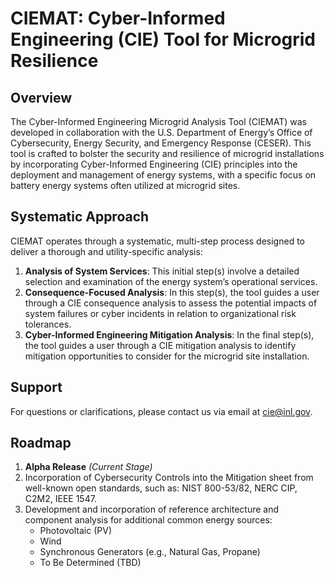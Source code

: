 # CIEMAT: Cyber-Informed Engineering (CIE) Tool for Microgrid Resilience

## Overview

The Cyber-Informed Engineering Microgrid Analysis Tool (CIEMAT) was developed in collaboration with the U.S. Department of Energy’s Office of Cybersecurity, Energy Security, and Emergency Response (CESER). This tool is crafted to bolster the security and resilience of microgrid installations by incorporating Cyber-Informed Engineering (CIE) principles into the deployment and management of energy systems, with a specific focus on battery energy systems often utilized at microgrid sites.

## Systematic Approach

CIEMAT operates through a systematic, multi-step process designed to deliver a thorough and utility-specific analysis:

1. **Analysis of System Services**: This initial step(s) involve a detailed selection and examination of the energy system’s operational services.
2. **Consequence-Focused Analysis**: In this step(s), the tool guides a user through a CIE consequence analysis to assess the potential impacts of system failures or cyber incidents in relation to organizational risk tolerances.
3. **Cyber-Informed Engineering Mitigation Analysis**: In the final step(s), the tool guides a user through a CIE mitigation analysis to identify mitigation opportunities to consider for the microgrid site installation.

## Support

For questions or clarifications, please contact us via email at [cie@inl.gov](mailto:cie@inl.gov).

## Roadmap

1. **Alpha Release** *(Current Stage)*
2. Incorporation of Cybersecurity Controls into the Mitigation sheet from well-known open standards, such as: NIST 800-53/82, NERC CIP, C2M2, IEEE 1547.
3. Development and incorporation of reference architecture and component analysis for additional common energy sources:
    - Photovoltaic (PV)
    - Wind
    - Synchronous Generators (e.g., Natural Gas, Propane)
    - To Be Determined (TBD)
